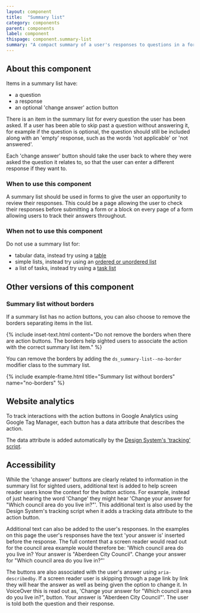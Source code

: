 ```yaml
---
layout: component
title:  "Summary list"
category: components
parent: components
label: component
thispage: component.summary-list
summary: "A compact summary of a user's responses to questions in a form."
---
```


## About this component

Items in a summary list have:
* a question
* a response
* an optional 'change answer' action button

There is an item in the summary list for every question the user has been asked. If a user has been able to skip past a question without answering it, for example if the question is optional, the question should still be included along with an 'empty' response, such as the words 'not applicable' or 'not answered'.

Each 'change answer' button should take the user back to where they were asked the question it relates to, so that the user can enter a different response if they want to.




### When to use this component

A summary list should be used in forms to give the user an opportunity to review their responses. This could be a page allowing the user to check their responses before submitting a form or a block on every page of a form allowing users to track their answers throughout.




### When not to use this component

Do not use a summary list for:
* tabular data, instead try using a [table](/components/table)
* simple lists, instead try using an [ordered or unordered list](/styles/typography/#lists)
* a list of tasks, instead try using a [task list](/patterns/task-list)




## Other versions of this component

### Summary list without borders

If a summary list has no action buttons, you can also choose to remove the borders separating items in the list.

{% include inset-text.html content="Do not remove the borders when there are action buttons. The borders help sighted users to associate the action with the correct summary list item." %}

You can remove the borders by adding the `ds_summary-list--no-border` modifier class to the summary list.

{% include example-frame.html title="Summary list without borders" name="no-borders" %}




## Website analytics

To track interactions with the action buttons in Google Analytics using Google Tag Manager, each button has a data attribute that describes the action.

The data attribute is added automatically by the [Design System's 'tracking' script](/guidance/tracking/#button).




## Accessibility

While the 'change answer' buttons are clearly related to information in the summary list for sighted users, additional text is added to help screen reader users know the context for the button actions. For example, instead of just hearing the word 'Change' they might hear 'Change your answer for "Which council area do you live in?"'. This additional text is also used by the Design System's tracking script when it adds a tracking data attribute to the action button.

Additional text can also be added to the user's responses. In the examples on this page the user's responses have the text 'your answer is' inserted before the response. The full content that a screen reader would read out for the council area example would therefore be: 'Which council area do you live in? Your answer is "Aberdeen City Council". Change your answer for "Which council area do you live in?"'

The buttons are also associated with the user's answer using `aria-describedby`. If a screen reader user is skipping through a page link by link they will hear the answer as well as being given the option to change it. In VoiceOver this is read out as, 'Change your answer for "Which council area do you live in?", button. Your answer is "Aberdeen City Council"'. The user is told both the question and their response.
